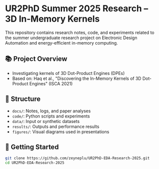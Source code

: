 # UR2PhD Summer 2025 Research – 3D In-Memory Kernels

This repository contains research notes, code, and experiments related to the summer undergraduate research project on Electronic Design Automation and energy-efficient in-memory computing.

## 📚 Project Overview
- Investigating kernels of 3D Dot-Product Engines (DPEs)
- Based on: Haq et al., "Discovering the In-Memory Kernels of 3D Dot-Product Engines" (ISCA 2021)

## 📂 Structure
- `docs/`: Notes, logs, and paper analyses
- `code/`: Python scripts and experiments
- `data/`: Input or synthetic datasets
- `results/`: Outputs and performance results
- `figures/`: Visual diagrams used in presentations

## 🚀 Getting Started
```bash
git clone https://github.com/zeyneplu/UR2PhD-EDA-Research-2025.git
cd UR2PhD-EDA-Research-2025
